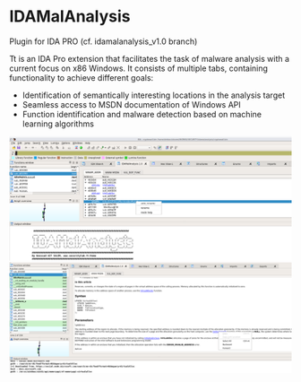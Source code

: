 # IDAMalAnalysis

Plugin for IDA PRO (cf. idamalanalysis_v1.0 branch)

Tt is an IDA Pro extension that facilitates the task of malware analysis with a current focus on x86 Windows. It consists of multiple tabs, containing functionality to achieve different goals:

- Identification of semantically interesting locations in the analysis target
- Seamless access to MSDN documentation of Windows API
- Function identification and malware detection based on machine learning algorithms

<img src="https://github.com/baitsalem/idamalanalysis/blob/master/idamal1.png" alt="50%" style="zoom:70%;" />
<img src="https://github.com/baitsalem/idamalanalysis/blob/master/idamal2.png" alt="50%" style="zoom:70%;" />
